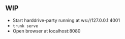 ## WIP

- Start harddrive-party running at ws://127.0.0.1:4001
- `trunk serve`
- Open browser at localhost:8080
